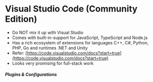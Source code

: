 # Visual Studio Code \(Community Edition\)

* Do NOT mix it up with Visual Studio
* Comes with built-in-support for JavaScript, TypeScript and Node.js
* Has a rich ecosystem of extensions for languages C++, C\#, Python, PHP, Go and runtimes .NET and Unity
* Refer: [https://code.visualstudio.com/docs?start=true](https://code.visualstudio.com/docs?start=true)
* Looks very promising for full-stack work

##### Plugins & Configurations

```

```



